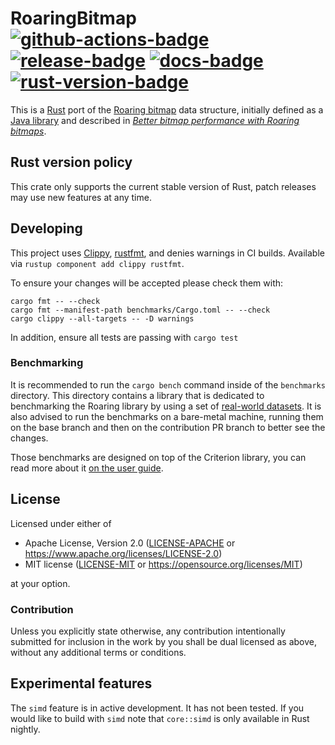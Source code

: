 # RoaringBitmap [![github-actions-badge][]][github-actions] [![release-badge][]][cargo] [![docs-badge][]][docs] [![rust-version-badge][]][rust-version]

This is a [Rust][] port of the [Roaring bitmap][] data structure, initially
defined as a [Java library][roaring-java] and described in [_Better bitmap
performance with Roaring bitmaps_][roaring-paper].

## Rust version policy

This crate only supports the current stable version of Rust, patch releases may
use new features at any time.

## Developing

This project uses [Clippy][], [rustfmt][], and denies warnings in CI builds. Available via
`rustup component add clippy rustfmt`.

To ensure your changes will be accepted please check them with:
```
cargo fmt -- --check
cargo fmt --manifest-path benchmarks/Cargo.toml -- --check
cargo clippy --all-targets -- -D warnings
```

In addition, ensure all tests are passing with `cargo test`

### Benchmarking

It is recommended to run the `cargo bench` command inside of the `benchmarks` directory.
This directory contains a library that is dedicated to benchmarking the Roaring library
by using a set of [real-world datasets][]. It is also advised to run the benchmarks on
a bare-metal machine, running them on the base branch and then on the contribution PR
branch to better see the changes.

Those benchmarks are designed on top of the Criterion library,
you can read more about it [on the user guide][].

## License

Licensed under either of

 * Apache License, Version 2.0 ([LICENSE-APACHE](LICENSE-APACHE) or https://www.apache.org/licenses/LICENSE-2.0)
 * MIT license ([LICENSE-MIT](LICENSE-MIT) or https://opensource.org/licenses/MIT)

at your option.

### Contribution

Unless you explicitly state otherwise, any contribution intentionally submitted
for inclusion in the work by you shall be dual licensed as above, without any
additional terms or conditions.

[github-actions-badge]:
https://github.com/RoaringBitmap/roaring-rs/actions/workflows/test.yml/badge.svg
[github-actions]: https://github.com/RoaringBitmap/roaring-rs/actions
[release-badge]: https://img.shields.io/github/release/RoaringBitmap/roaring-rs.svg?style=flat-square
[cargo]: https://crates.io/crates/roaring
[docs-badge]: https://img.shields.io/badge/API-docs-blue.svg?style=flat-square
[docs]: https://docs.rs/roaring
[rust-version-badge]: https://img.shields.io/badge/rust-latest%20stable-blue.svg?style=flat-square
[rust-version]: https://github.com/RoaringBitmap/roaring-rs#rust-version-policy

[Rust]: https://www.rust-lang.org/
[Roaring bitmap]: https://roaringbitmap.org/
[roaring-java]: https://github.com/lemire/RoaringBitmap
[roaring-paper]: https://arxiv.org/pdf/1402.6407v4
[Clippy]: https://github.com/rust-lang/rust-clippy
[rustfmt]: https://github.com/rust-lang/rustfmt

[real-world datasets]: https://github.com/RoaringBitmap/real-roaring-datasets
[on the user guide]: https://bheisler.github.io/criterion.rs/book/user_guide/user_guide.html

## Experimental features

The `simd` feature is in active development. It has not been tested. If you would like to build with `simd` note that
`core::simd` is only available in Rust nightly.
